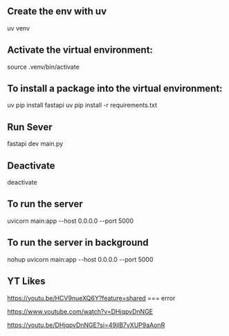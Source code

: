 ## Create the env with uv
uv venv

## Activate the virtual environment:
source .venv/bin/activate

## To install a package into the virtual environment:
uv pip install fastapi
uv pip install -r requirements.txt

## Run Sever
fastapi dev main.py

## Deactivate 
deactivate

## To run the server
uvicorn main:app --host 0.0.0.0 --port 5000

## To run the server in background
nohup uvicorn main:app --host 0.0.0.0 --port 5000 


## YT Likes
https://youtu.be/HCV9nueXQ6Y?feature=shared === error

https://www.youtube.com/watch?v=DHjqpvDnNGE

https://youtu.be/DHjqpvDnNGE?si=49jlB7vXUP9aAonR